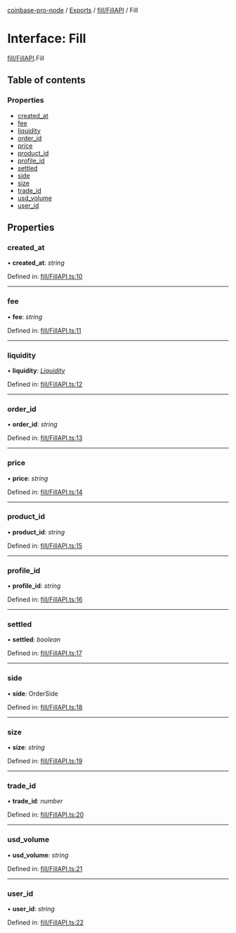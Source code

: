 [coinbase-pro-node](../README.md) / [Exports](../modules.md) / [fill/FillAPI](../modules/fill_fillapi.md) / Fill

# Interface: Fill

[fill/FillAPI](../modules/fill_fillapi.md).Fill

## Table of contents

### Properties

- [created_at](fill_fillapi.fill.md#created_at)
- [fee](fill_fillapi.fill.md#fee)
- [liquidity](fill_fillapi.fill.md#liquidity)
- [order_id](fill_fillapi.fill.md#order_id)
- [price](fill_fillapi.fill.md#price)
- [product_id](fill_fillapi.fill.md#product_id)
- [profile_id](fill_fillapi.fill.md#profile_id)
- [settled](fill_fillapi.fill.md#settled)
- [side](fill_fillapi.fill.md#side)
- [size](fill_fillapi.fill.md#size)
- [trade_id](fill_fillapi.fill.md#trade_id)
- [usd_volume](fill_fillapi.fill.md#usd_volume)
- [user_id](fill_fillapi.fill.md#user_id)

## Properties

### created_at

• **created_at**: _string_

Defined in: [fill/FillAPI.ts:10](https://github.com/bennycode/coinbase-pro-node/blob/3a89239/src/fill/FillAPI.ts#L10)

---

### fee

• **fee**: _string_

Defined in: [fill/FillAPI.ts:11](https://github.com/bennycode/coinbase-pro-node/blob/3a89239/src/fill/FillAPI.ts#L11)

---

### liquidity

• **liquidity**: [_Liquidity_](../enums/fill_fillapi.liquidity.md)

Defined in: [fill/FillAPI.ts:12](https://github.com/bennycode/coinbase-pro-node/blob/3a89239/src/fill/FillAPI.ts#L12)

---

### order_id

• **order_id**: _string_

Defined in: [fill/FillAPI.ts:13](https://github.com/bennycode/coinbase-pro-node/blob/3a89239/src/fill/FillAPI.ts#L13)

---

### price

• **price**: _string_

Defined in: [fill/FillAPI.ts:14](https://github.com/bennycode/coinbase-pro-node/blob/3a89239/src/fill/FillAPI.ts#L14)

---

### product_id

• **product_id**: _string_

Defined in: [fill/FillAPI.ts:15](https://github.com/bennycode/coinbase-pro-node/blob/3a89239/src/fill/FillAPI.ts#L15)

---

### profile_id

• **profile_id**: _string_

Defined in: [fill/FillAPI.ts:16](https://github.com/bennycode/coinbase-pro-node/blob/3a89239/src/fill/FillAPI.ts#L16)

---

### settled

• **settled**: _boolean_

Defined in: [fill/FillAPI.ts:17](https://github.com/bennycode/coinbase-pro-node/blob/3a89239/src/fill/FillAPI.ts#L17)

---

### side

• **side**: OrderSide

Defined in: [fill/FillAPI.ts:18](https://github.com/bennycode/coinbase-pro-node/blob/3a89239/src/fill/FillAPI.ts#L18)

---

### size

• **size**: _string_

Defined in: [fill/FillAPI.ts:19](https://github.com/bennycode/coinbase-pro-node/blob/3a89239/src/fill/FillAPI.ts#L19)

---

### trade_id

• **trade_id**: _number_

Defined in: [fill/FillAPI.ts:20](https://github.com/bennycode/coinbase-pro-node/blob/3a89239/src/fill/FillAPI.ts#L20)

---

### usd_volume

• **usd_volume**: _string_

Defined in: [fill/FillAPI.ts:21](https://github.com/bennycode/coinbase-pro-node/blob/3a89239/src/fill/FillAPI.ts#L21)

---

### user_id

• **user_id**: _string_

Defined in: [fill/FillAPI.ts:22](https://github.com/bennycode/coinbase-pro-node/blob/3a89239/src/fill/FillAPI.ts#L22)

